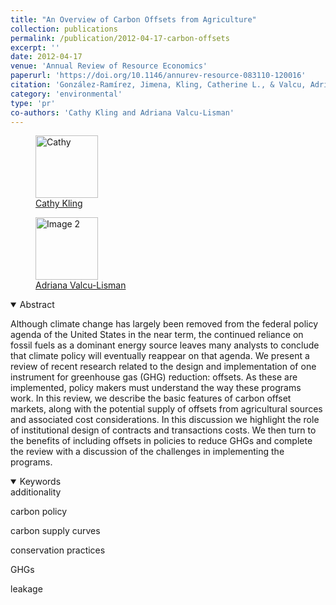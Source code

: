 ```yaml
---
title: "An Overview of Carbon Offsets from Agriculture"
collection: publications
permalink: /publication/2012-04-17-carbon-offsets
excerpt: ''
date: 2012-04-17
venue: 'Annual Review of Resource Economics'
paperurl: 'https://doi.org/10.1146/annurev-resource-083110-120016'
citation: 'González-Ramírez, Jimena, Kling, Catherine L., & Valcu, Adriana. (2012). &quot;An Overview of Carbon Offsets from Agriculture.&quot; <i>Annual Review of Resource Economics</i>. 4(1).'
category: 'environmental'
type: 'pr'
co-authors: 'Cathy Kling and Adriana Valcu-Lisman'
---
```



<body>
<div class="image-container">
        <figure>
            <img src="/images/co-authors/Cathy_kling.png" alt="Cathy" width="100" height="auto">
            <figcaption><a href="https://economics.cornell.edu/catherine-kling" target="_blank">Cathy Kling</a></figcaption>
        </figure>
        <figure>
            <img src="/images/co-authors/adriana_valcu.png" alt="Image 2" width="100" height="auto">
            <figcaption><a href="https://www.ers.usda.gov/authors/ers-staff-directory/adriana-valcu-lisman/" target="_blank">Adriana Valcu-Lisman</a></figcaption>
        </figure>
        <!-- Add more images as needed -->
    </div>
</body>


<details open>
<summary>
Abstract
</summary>

<p>
Although climate change has largely been removed from the federal policy agenda of the United States in the near term, the continued reliance on fossil fuels as a dominant energy source leaves many analysts to conclude that climate policy will eventually reappear on that agenda. We present a review of recent research related to the design and implementation of one instrument for greenhouse gas (GHG) reduction: offsets. As these are implemented, policy makers must understand the way these programs work. In this review, we describe the basic features of carbon offset markets, along with the potential supply of offsets from agricultural sources and associated cost considerations. In this discussion we highlight the role of institutional design of contracts and transactions costs. We then turn to the benefits of including offsets in policies to reduce GHGs and complete the review with a discussion of the challenges in implementing the programs.
</p>

</details>

<details open>
<summary>
Keywords
</summary>
additionality <br>

carbon policy <br>

carbon supply curves <br>

conservation practices <br>

GHGs <br>

leakage <br>

<br>

</details>

